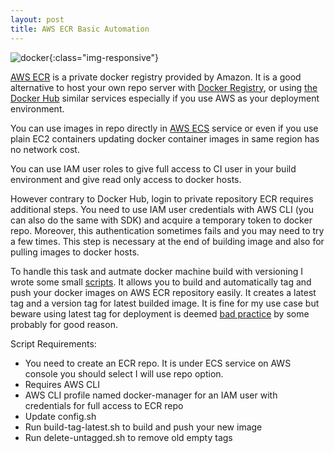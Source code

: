 ```yaml
---
layout: post
title: AWS ECR Basic Automation
---
```


![docker](https://www.docker.com/sites/default/files/legal/small_v.png){:class="img-responsive"}

[AWS ECR](https://aws.amazon.com/ecr/) is a private docker registry provided by
Amazon. It is a good alternative to host your own repo server with
[Docker Registry](https://github.com/docker/distribution), or using
[the Docker Hub](https://hub.docker.com/) similar services especially if you
use AWS as your deployment environment. 
 
You can use images in repo directly in [AWS ECS](https://aws.amazon.com/ecs/)
service or even if you use plain EC2 containers updating docker container 
images in same region has no network cost.

You can use IAM user roles to give full access to CI user in your build 
environment and give read only access to docker hosts.

However contrary to Docker Hub, login to private repository ECR requires additional
steps. You need to use IAM user credentials with AWS CLI (you can also do 
the same with SDK) and acquire a temporary token to docker repo. Moreover, this
authentication sometimes fails and you may need to try a few times. This
step is necessary at the end of building image and also for pulling images
to docker hosts. 

To handle this task and autmate docker machine build with versioning I wrote
some small [scripts](https://github.com/ozgurbtr/aws-ecr-scripts). It allows you
to build and automatically tag and push your docker images on AWS ECR repository
easily. It creates a latest tag and a version tag for latest builded image. It
is fine for my use case but beware using latest tag for deployment is deemed
[bad practice](https://medium.com/@mccode/the-misunderstood-docker-tag-latest-af3babfd6375#.nuz0sdhpn)
by some probably for good reason.

Script Requirements:

- You need to create an ECR repo. It is under ECS service on AWS console you should
select I will use repo option. 
- Requires AWS CLI
- AWS CLI profile named docker-manager for an IAM user with credentials for full access to ECR repo
- Update config.sh
- Run build-tag-latest.sh to build and push your new image
- Run delete-untagged.sh to remove old empty tags


